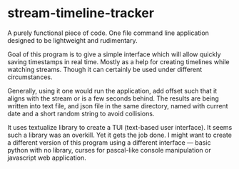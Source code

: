 # stream-timeline-tracker

A purely functional piece of code. One file command line application designed to be lightweight and rudimentary.

Goal of this program is to give a simple interface which will allow quickly saving timestamps in real time. Mostly as a help for creating timelines while watching streams. Though it can certainly be used under different circumstances.

Generally, using it one would run the application, add offset such that it aligns with the stream or is a few seconds behind. The results are being written into text file, and json file in the same directory, named with current date and a short random string to avoid collisions.

It uses textualize library to create a TUI (text-based user interface). It seems such a library was an overkill. Yet it gets the job done. I might want to create a different version of this program using a different interface — basic python with no library, curses for pascal-like console manipulation or javascript web application.
